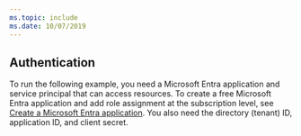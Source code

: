 ```yaml
---
ms.topic: include
ms.date: 10/07/2019
---
```


## Authentication

To run the following example, you need a Microsoft Entra application and service principal that can access resources. To create a free Microsoft Entra application and add role assignment at the subscription level, see [Create a Microsoft Entra application](/azure/active-directory/develop/howto-create-service-principal-portal). You also need the directory (tenant) ID, application ID, and client secret.

